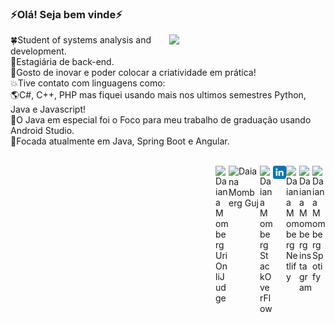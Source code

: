 ### ⚡️Olá! Seja bem vinde⚡️

<img align='right' src="https://data.whicdn.com/images/237176020/original.gif" width="250">

🍀Student of systems analysis and development.</br>
🌸Estagiária de back-end.</br>
🌈Gosto de inovar e poder colocar a criatividade em prática!</br>
💥Tive contato com linguagens como:</br>
🌎C#, C++, PHP mas fiquei usando mais nos ultimos semestres Python, Java e Javascript!</br>
🍃O Java em especial foi o Foco para meu trabalho de graduação usando Android Studio.</br>
🍂Focada atualmente em Java, Spring Boot e Angular.


<!--
👾Main mission👾<br/>
🏆1º Semestre: Status {Concluido}<br/>
🏆2º Semestre: Status {Concluido}<br/>
🏆3º Semestre: Status {Concluido}<br/>
🏆4º Semestre: Status {Concluido}<br/>
🏆5º Semestre: Status {Concluido}<br/>
🏆6º Semestre: Status {Concluido}<br/>
🏆Trabalho de Graduação: Status {Concluido}<br/>
🔴Estágio: Status {Procurando} <br/>
-->

<br/>

<a target="_blank" href="https://www.instagram.com/darmiest/">
  <img target="_blank" align="right" alt="Daiana Momberg Spotify" width="21px" src="https://image.flaticon.com/icons/png/512/174/174855.png" />
</a>

<a href="https://open.spotify.com/user/darmiestkoystech">
  <img align="right" alt="Daiana Momberg instagram" width="21px" src="https://image.flaticon.com/icons/png/512/2111/2111624.png" />
</a>

<a href="https://app.netlify.com/teams/darmiest/overview/">
  <img align="right" alt="Daiana Momberg Netlify" width="21px" src="https://camo.githubusercontent.com/c8a3dd0309eabdf69cf932a8450e2711307502a47703c54024f4678c41d497ba/68747470733a2f2f7777772e6e65746c6966792e636f6d2f696d672f70726573732f6c6f676f732f6c6f676f6d61726b2e706e67" />
</a>

<a href="https://www.linkedin.com/in/daiana-momberg-de-andrade-251412154/">
  <img align="right" alt="Daiana Momberg Linkedin" width="21px" src="https://raw.githubusercontent.com/edent/SuperTinyIcons/099dc12b59179d07d534069bc8551718f786d91a/images/svg/linkedin.svg" />
</a>

<a href="https://pt.stackoverflow.com/users/165204/daiana-de-andrade">
  <img align="right" alt="Daiana Momberg StackOverFlow" width="21px" src="https://cdn3.iconfinder.com/data/icons/inficons/512/stackoverflow.png" />
</a>

<a href="https://www.guj.com.br/u/Darmiest/summary">
  <img align="right" alt="Daiana Momberg Guj" width="50px" src="https://www.guj.com.br/uploads/default/original/3X/7/a/7a098a50d944e138a214e1c25579601933d18b7d.png" />
</a>

<a href="https://www.urionlinejudge.com.br/judge/pt/profile/324014">
  <img align="right" alt="Daiana Momberg UriOnliJudge" width="21px" src="https://media-exp1.licdn.com/dms/image/C4E0BAQGUo2sWYXd8RQ/company-logo_200_200/0/1519867078703?e=2159024400&v=beta&t=w6OlNtUR_FA6w5D4VtX9ftXfgHaxW6y2PppbH_MHZI8" />
</a>

<br/>
<br/><br/>
